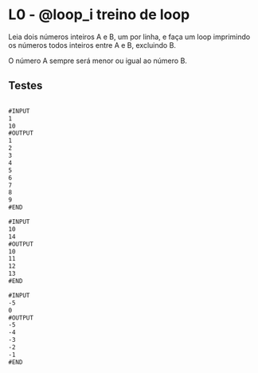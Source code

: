 # L0 - @loop_i treino de loop

Leia dois números inteiros A e B, um por linha, e faça um loop imprimindo os números todos inteiros entre A e B, excluindo B.

O número A sempre será menor ou igual ao número B.

## Testes

```txt

#INPUT
1
10
#OUTPUT
1
2
3
4
5
6
7
8
9
#END

#INPUT
10
14
#OUTPUT
10
11
12
13
#END

#INPUT
-5
0
#OUTPUT
-5
-4
-3
-2
-1
#END

```
